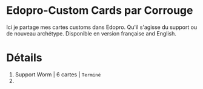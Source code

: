 # Edopro-Custom Cards par Corrouge
Ici je partage mes cartes customs dans Edopro. Qu'il s'agisse du support ou de nouveau archétype.
Disponible en version française and English.

# Détails

1. Support Worm | 6 cartes | `Terminé`
2. 
